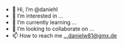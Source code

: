 - 👋 Hi, I’m @daniehl
- 👀 I’m interested in ...
- 🌱 I’m currently learning ...
- 💞️ I’m looking to collaborate on ...
- 📫 How to reach me ...danielw81@gmx.de 

<!---
daniehl/daniehl is a ✨ special ✨ repository because its `README.md` (this file) appears on your GitHub profile.
You can click the Preview link to take a look at your changes.
--->
